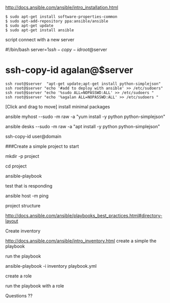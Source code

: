 
http://docs.ansible.com/ansible/intro_installation.html

    $ sudo apt-get install software-properties-common
    $ sudo apt-add-repository ppa:ansible/ansible
    $ sudo apt-get update
    $ sudo apt-get install ansible

script connect with a new server

#!/bin/bash
server=$1
ssh-copy-id  root@$server
# ssh-copy-id  agalan@$server
    ssh root@$server  "apt-get update;apt-get install python-simplejson"
    ssh root@$server "echo '#add to deploy with ansible' >> /etc/sudoers"
    ssh root@$server "echo '%sudo ALL=NOPASSWD:ALL' >> /etc/sudoers "
    ssh root@$server "echo '%agalan ALL=NOPASSWD:ALL' >> /etc/sudoers "

[Click and drag to move]
install minimal packages

ansible myhost --sudo -m raw -a "yum install -y python python-simplejson"


ansible desks --sudo -m raw -a "apt install -y python python-simplejson"

ssh-copy-id user@domain


###Create a simple project to start

mkdir -p project

cd project

ansible-playbook


test that is responding

ansible host -m ping

project structure

http://docs.ansible.com/ansible/playbooks_best_practices.html#directory-layout

Create inventory

http://docs.ansible.com/ansible/intro_inventory.html
create a simple the playbook

run the playbook

ansible-playbook -i inventory playbook.yml


create a role

run the playbook with a role

Questions  ??













